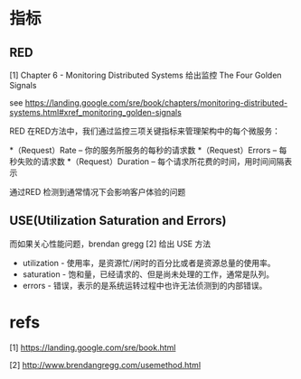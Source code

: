 
# 指标

## RED
[1] Chapter 6 - Monitoring Distributed Systems 给出监控 The Four Golden Signals

see https://landing.google.com/sre/book/chapters/monitoring-distributed-systems.html#xref_monitoring_golden-signals

RED
在RED方法中，我们通过监控三项关键指标来管理架构中的每个微服务：

*（Request）Rate – 你的服务所服务的每秒的请求数
*（Request）Errors – 每秒失败的请求数
*（Request）Duration – 每个请求所花费的时间，用时间间隔表示

通过RED 检测到通常情况下会影响客户体验的问题

## USE(Utilization Saturation and Errors)
而如果关心性能问题，brendan gregg [2] 给出 USE 方法

* utilization - 使用率，是资源忙/闲时的百分比或者是资源总量的使用率。
* saturation - 饱和量，已经请求的、但是尚未处理的工作，通常是队列。
* errors - 错误，表示的是系统运转过程中也许无法侦测到的内部错误。


# refs

[1] https://landing.google.com/sre/book.html

[2] http://www.brendangregg.com/usemethod.html